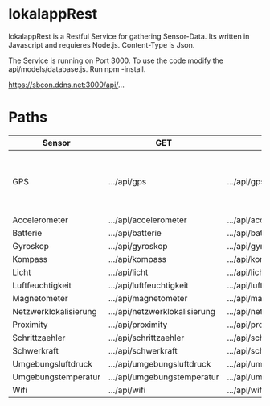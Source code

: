 # lokalappRest
lokalappRest is a Restful Service for gathering Sensor-Data. Its written in Javascript and requieres Node.js.
Content-Type is Json.

The Service is running on Port 3000.
To use the code modify the api/models/database.js.
Run npm -install.

https://sbcon.ddns.net:3000/api/...

# Paths


| Sensor  | GET | POST  | POST-JSON-Data |
| ------------- | ------------- | ------------- | ------------- |
| GPS  | .../api/gps  | .../api/gps  | {"Latitude":"Value-Double", "Longitude:"Value-Double", "Hoehe":"Value-Double"}  |
| Accelerometer  | .../api/accelerometer  | .../api/accelerometer  | {}  |
| Batterie  | .../api/batterie  | .../api/batterie  | {}  |
| Gyroskop  | .../api/gyroskop  | .../api/gyroskop  | {}  |
| Kompass  | .../api/kompass  | .../api/kompass  | {}  |
| Licht  | .../api/licht  | .../api/licht  | {}  |
| Luftfeuchtigkeit  | .../api/luftfeuchtigkeit  | .../api/luftfeuchtigkeit  | {}  |
| Magnetometer  | .../api/magnetometer  | .../api/magnetometer  | {}  |
| Netzwerklokalisierung  | .../api/netzwerklokalisierung  | .../api/netzwerklokalisierung  | {}  |
| Proximity  | .../api/proximity  | .../api/proximity  | {}  |
| Schrittzaehler  | .../api/schrittzaehler  | .../api/schrittzaehler  | {}  |
| Schwerkraft  | .../api/schwerkraft  | .../api/schwerkraft  | {}  |
| Umgebungsluftdruck  | .../api/umgebungsluftdruck  | .../api/umgebungsluftdruck  | {}  |
| Umgebungstemperatur  | .../api/umgebungstemperatur  | .../api/umgebungstemperatur  | {}  |
| Wifi  | .../api/wifi  | .../api/wifi  | {}  |




